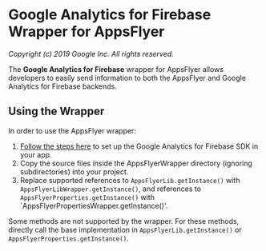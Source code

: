 # Google Analytics for Firebase Wrapper for AppsFlyer

_Copyright (c) 2019 Google Inc. All rights reserved._

The __Google Analytics for Firebase__ wrapper for AppsFlyer allows developers to
easily send information to both the AppsFlyer and Google Analytics for Firebase
backends.

## Using the Wrapper

In order to use the AppsFlyer wrapper:

1.  [Follow the steps here](https://firebase.google.com/docs/analytics/ios/start)
    to set up the Google Analytics for Firebase SDK in your app.
2.  Copy the source files inside the AppsFlyerWrapper directory (ignoring
    subdirectories) into your project.
3.  Replace supported references to `AppsFlyerLib.getInstance()` with
    `AppsFlyerLibWrapper.getInstance()`, and references to
    `AppsFlyerProperties.getInstance()` with
    `AppsFlyerPropertiesWrapper.getInstance()'.

Some methods are not supported by the wrapper. For these methods, directly call
the base implementation in `AppsFlyerLib.getInstance()` or
`AppsFlyerProperties.getInstance()`.
